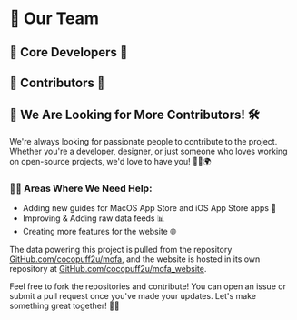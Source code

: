 <script setup>
import { VPTeamMembers } from 'vitepress/theme'

const members = [
  {
    avatar: 'https://avatars.githubusercontent.com/u/95243190?s=96&v=4',
    name: 'Cody Keats',
    title: '✨ Lead Developer ✨',
    links: [
      { icon: 'github', link: 'https://github.com/cocopuff2u' },
      { icon: 'linkedin', link: 'https://linkedin.com/in/cody-keats' },
      { icon: 'slack', link: 'https://macadmins.slack.com/' }
    ]
  }
]

const members2 = [
  {
    avatar: 'https://avatars.githubusercontent.com/u/91097104?v=4',
    name: 'Darian Garcia',
    title: '💡 Contributor / Moral Support 💡',
    links: [
      { icon: 'github', link: 'https://github.com/darixn' },
    ]
  }
]
</script>

# 👥 Our Team

## 🌟 Core Developers 🌟

<VPTeamMembers size="medium" :members="members" />

## 🌈 Contributors 🌈

<VPTeamMembers size="medium" :members="members2" />

## 🚀 We Are Looking for More Contributors! 🛠️

We're always looking for passionate people to contribute to the project. Whether you're a developer, designer, or just someone who loves working on open-source projects, we'd love to have you! 🧑‍💻🌍

### 🧑‍💻 Areas Where We Need Help:
- Adding new guides for MacOS App Store and iOS App Store apps 📱
- Improving & Adding raw data feeds 📊
- Creating more features for the website 🌐

The data powering this project is pulled from the repository [GitHub.com/cocopuff2u/mofa](https://github.com/cocopuff2u/mofa), and the website is hosted in its own repository at [GitHub.com/cocopuff2u/mofa_website](https://github.com/cocopuff2u/mofa_website).

Feel free to fork the repositories and contribute! You can open an issue or submit a pull request once you've made your updates. Let's make something great together! 🎉🚀



